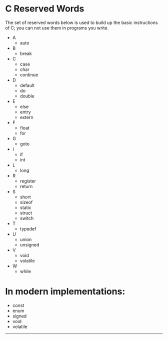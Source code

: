 # C Reserved Words

The set of reserved words below is used to build up the basic instructions of C; you can not use them in programs you write.

- A 
  - auto
- B  
  - break
- C
  - case
  - char
  - continue
- D
  - default
  - do
  - double
- E  
  - else
  - entry
  - extern
- F
  - float 
  - for 
- G
  - goto
- I
  - if
  - int
- L
  - long
- R
  - register
  - return
- S
  - short 
  - sizeof
  - static
  - struct
  - switch
- T
  - typedef
- U
  - union
  - unsigned
- V
  - void
  - volatile
- W
  - while

# In modern implementations:

- const
- enum 
- signed 
- void
- volatile 

---
